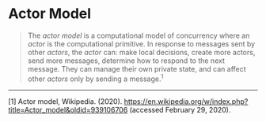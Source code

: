 # Actor Model

> The _actor model_ is a computational model of concurrency where an _actor_ is the computational primitive. In response to messages sent by other _actors_, the _actor_ can: make local decisions, create more actors, send more messages, determine how to respond to the next message. They can manage their own private state, and can affect other _actors_ only by sending a message.<sup>1</sup>

---

[1] Actor model, Wikipedia. (2020). <https://en.wikipedia.org/w/index.php?title=Actor_model&oldid=939106706> (accessed February 29, 2020).
